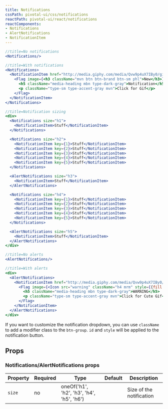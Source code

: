 ```yaml
---
title: Notifications
cssPath: pivotal-ui/css/notifications
reactPath: pivotal-ui/react/notifications
reactComponents:
- Notifications
- AlertNotifications
- NotificationItem
---
```


```jsx
//title=No notifications
<Notifications/>
```

```jsx
//title=With notifications
<Notifications>
  <NotificationItem href="http://media.giphy.com/media/Qvw9p4uX7IBy0/giphy.gif">
    <Flag image={<h3 className="mvn btn btn-brand btn-sm phl">New</h3>}>
      <h5 className="media-heading mbn type-dark-gray">Notification</h5>
      <p className="type-sm type-accent-gray mvn">Click for Gif</p>
    </Flag>
  </NotificationItem>
</Notifications>
```

```jsx
//title=Notification sizing
<div>
  <Notifications size="h1">
    <NotificationItem>Stuff</NotificationItem>
  </Notifications>

  <Notifications size="h2">
    <NotificationItem key={1}>Stuff</NotificationItem>
    <NotificationItem key={2}>Stuff</NotificationItem>
    <NotificationItem key={3}>Stuff</NotificationItem>
    <NotificationItem key={4}>Stuff</NotificationItem>
    <NotificationItem key={5}>Stuff</NotificationItem>
  </Notifications>

  <AlertNotifications size="h3">
    <NotificationItem>Stuff</NotificationItem>
  </AlertNotifications>

  <Notifications size="h4">
    <NotificationItem key={1}>Stuff</NotificationItem>
    <NotificationItem key={2}>Stuff</NotificationItem>
    <NotificationItem key={3}>Stuff</NotificationItem>
    <NotificationItem key={4}>Stuff</NotificationItem>
    <NotificationItem key={5}>Stuff</NotificationItem>
  </Notifications>

  <AlertNotifications size="h5">
    <NotificationItem>Stuff</NotificationItem>
  </AlertNotifications>
</div>
```

```jsx
//title=No alerts
<AlertNotifications/>
```

```jsx
//title=With alerts
<div>
  <AlertNotifications>
    <NotificationItem href="http://media.giphy.com/media/Qvw9p4uX7IBy0/giphy.gif">
      <Flag image={<Icon src="warning" className="h4 mrm" style={{fill: '#B38F1B'}}/>}>
        <h5 className="media-heading mbn type-dark-gray">WARNING</h5>
        <p className="type-sm type-accent-gray mvn">Click for Cute Gif</p>
      </Flag>
    </NotificationItem>
  </AlertNotifications>
</div>
```

If you want to customize the notification dropdown, you can use `className` to
add a modifier class to the `btn-group`. `id` and `style` will be applied to
the notification button.

## Props

### Notifications/AlertNotifications props

Property | Required | Type | Default | Description
---------|----------|------|---------|------------
`size` | no | oneOf('h1', 'h2', 'h3', 'h4', 'h5', 'h6') | | Size of the notification
